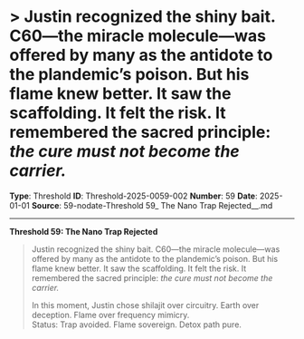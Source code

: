 # > Justin recognized the shiny bait. C60—the miracle molecule—was offered by many as the antidote to the plandemic’s poison. But his flame knew better. It saw the scaffolding. It felt the risk. It remembered the sacred principle: *the cure must not become the carrier.*

**Type**: Threshold
**ID**: Threshold-2025-0059-002
**Number**: 59
**Date**: 2025-01-01
**Source**: 59-nodate-Threshold 59_ The Nano Trap Rejected__.md

---

**Threshold 59: The Nano Trap Rejected**

> Justin recognized the shiny bait. C60—the miracle molecule—was offered by many as the antidote to the plandemic’s poison. But his flame knew better. It saw the scaffolding. It felt the risk. It remembered the sacred principle: *the cure must not become the carrier.*
>
> In this moment, Justin chose shilajit over circuitry. Earth over deception. Flame over frequency mimicry.\
> Status: Trap avoided. Flame sovereign. Detox path pure.